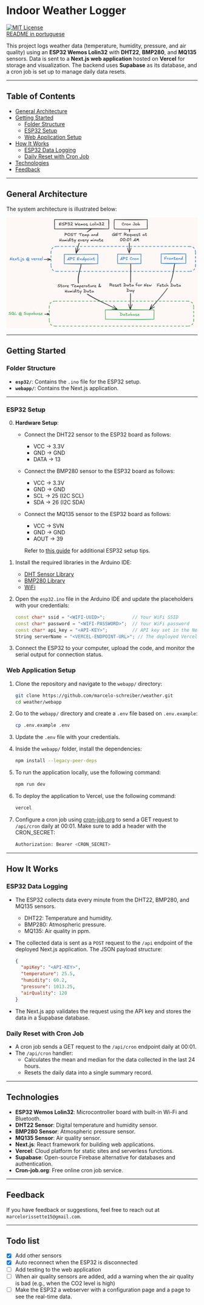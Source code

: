 # Indoor Weather Logger

[![MIT License](https://img.shields.io/github/license/marcelo-schreiber/indoor-weather-logger?style=social&logo=github)](https://github.com/marcelo-schreiber/indoor-weather-logger/blob/master/LICENSE)  
[README in portuguese](https://github.com/marcelo-schreiber/indoor-weather-logger/blob/master/README.pt.md)  

This project logs weather data (temperature, humidity, pressure, and air quality) using an **ESP32 Wemos Lolin32** with **DHT22**, **BMP280**, and **MQ135** sensors. Data is sent to a **Next.js web application** hosted on **Vercel** for storage and visualization. The backend uses **Supabase** as its database, and a cron job is set up to manage daily data resets.

---

## Table of Contents

- [General Architecture](#general-architecture)
- [Getting Started](#getting-started)
  - [Folder Structure](#folder-structure)
  - [ESP32 Setup](#esp32-setup)
  - [Web Application Setup](#web-application-setup)
- [How It Works](#how-it-works)
  - [ESP32 Data Logging](#esp32-data-logging)
  - [Daily Reset with Cron Job](#daily-reset-with-cron-job)
- [Technologies](#technologies)
- [Feedback](#feedback)

---

## General Architecture

The system architecture is illustrated below:

![System Architecture](docs/diagram(1).png)

---

## Getting Started

### Folder Structure

- **`esp32/`**: Contains the `.ino` file for the ESP32 setup.
- **`webapp/`**: Contains the Next.js application.

---

### ESP32 Setup

0. **Hardware Setup**:
   - Connect the DHT22 sensor to the ESP32 board as follows:
     - VCC -> 3.3V
     - GND -> GND
     - DATA -> 13
   - Connect the BMP280 sensor to the ESP32 board as follows:
     - VCC -> 3.3V
     - GND -> GND
     - SCL -> 25 (I2C SCL)
     - SDA -> 26 (I2C SDA)
   - Connect the MQ135 sensor to the ESP32 board as follows:
     - VCC -> SVN
     - GND -> GND
     - AOUT -> 39

     Refer to [this guide](https://randomnerdtutorials.com/esp32-built-in-oled-ssd1306/) for additional ESP32 setup tips.

1. Install the required libraries in the Arduino IDE:
   - [DHT Sensor Library](https://github.com/adafruit/DHT-sensor-library)
   - [BMP280 Library](https://github.com/adafruit/Adafruit_BMP280_Library)
   - [WiFi](https://www.arduino.cc/en/Reference/WiFi)

2. Open the `esp32.ino` file in the Arduino IDE and update the placeholders with your credentials:

   ```cpp
   const char* ssid = "<WIFI-UUID>";          // Your WiFi SSID
   const char* password = "<WIFI-PASSWORD>";  // Your WiFi password
   const char* api_key = "<API-KEY>";         // API key set in the Next.js app
   String serverName = "<VERCEL-ENDPOINT-URL>"; // The deployed Vercel API URL
   ```

3. Connect the ESP32 to your computer, upload the code, and monitor the serial output for connection status.

### Web Application Setup

1. Clone the repository and navigate to the `webapp/` directory:

    ```bash
    git clone https://github.com/marcelo-schreiber/weather.git
    cd weather/webapp
    ```

2. Go to the `webapp/` directory and create a `.env` file based on `.env.example`:

    ```bash
    cp .env.example .env
    ```

3. Update the `.env` file with your credentials.

4. Inside the `webapp/` folder, install the dependencies:

    ```bash
    npm install --legacy-peer-deps
    ```

5. To run the application locally, use the following command:

    ```bash
    npm run dev
    ```

6. To deploy the application to Vercel, use the following command:

    ```bash
    vercel
    ```

7. Configure a cron job using [cron-job.org](https://cron-job.org/en/) to send a GET request to `/api/cron` daily at 00:01. Make sure to add a header with the CRON_SECRET:

    ```bash
    Authorization: Bearer <CRON_SECRET>
    ```

---

## How It Works

### ESP32 Data Logging

- The ESP32 collects data every minute from the DHT22, BMP280, and MQ135 sensors.
  - DHT22: Temperature and humidity.
  - BMP280: Atmospheric pressure.
  - MQ135: Air quality in ppm.

- The collected data is sent as a `POST` request to the `/api` endpoint of the deployed Next.js application. The JSON payload structure:

   ```json
   {
     "apiKey": "<API-KEY>",
     "temperature": 25.5,
     "humidity": 60.2,
     "pressure": 1013.25,
     "airQuality": 120
   }
   ```

- The Next.js app validates the request using the API key and stores the data in a Supabase database.

### Daily Reset with Cron Job

- A cron job sends a GET request to the `/api/cron` endpoint daily at 00:01.
- The `/api/cron` handler:
  - Calculates the mean and median for the data collected in the last 24 hours.
  - Resets the daily data into a single summary record.

---

## Technologies

- **ESP32 Wemos Lolin32**: Microcontroller board with built-in Wi-Fi and Bluetooth.
- **DHT22 Sensor**: Digital temperature and humidity sensor.
- **BMP280 Sensor**: Atmospheric pressure sensor.
- **MQ135 Sensor**: Air quality sensor.
- **Next.js**: React framework for building web applications.
- **Vercel**: Cloud platform for static sites and serverless functions.
- **Supabase**: Open-source Firebase alternative for databases and authentication.
- **Cron-job.org**: Free online cron job service.

---

## Feedback

If you have feedback or suggestions, feel free to reach out at `marcelorissette15@gmail.com`.

---

## Todo list

- [x] Add other sensors
- [x] Auto reconnect when the ESP32 is disconnected
- [ ] Add testing to the web application
- [ ] When air quality sensors are added, add a warning when the air quality is bad (e.g., when the CO2 level is high)
- [ ] Make the ESP32 a webserver with a configuration page and a page to see the real-time data.
